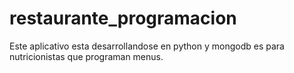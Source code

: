 # restaurante_programacion
Este aplicativo esta desarrollandose en python y mongodb es para nutricionistas que programan menus. 
